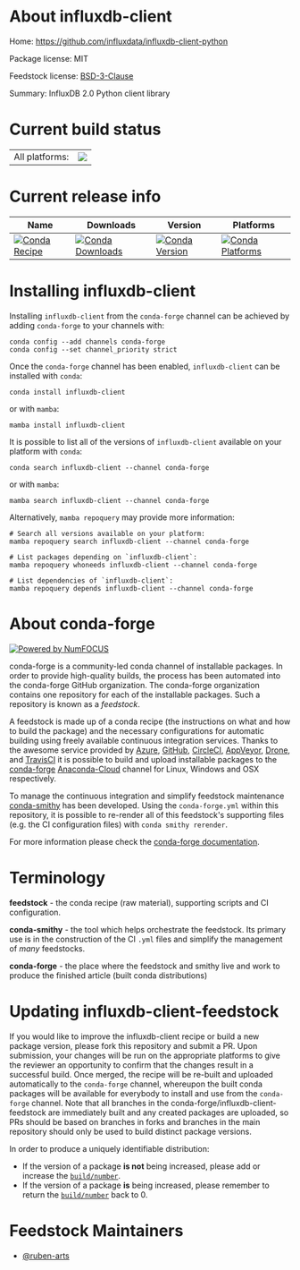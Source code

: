 About influxdb-client
=====================

Home: https://github.com/influxdata/influxdb-client-python

Package license: MIT

Feedstock license: [BSD-3-Clause](https://github.com/conda-forge/influxdb-client-feedstock/blob/main/LICENSE.txt)

Summary: InfluxDB 2.0 Python client library

Current build status
====================


<table><tr><td>All platforms:</td>
    <td>
      <a href="https://dev.azure.com/conda-forge/feedstock-builds/_build/latest?definitionId=14791&branchName=main">
        <img src="https://dev.azure.com/conda-forge/feedstock-builds/_apis/build/status/influxdb-client-feedstock?branchName=main">
      </a>
    </td>
  </tr>
</table>

Current release info
====================

| Name | Downloads | Version | Platforms |
| --- | --- | --- | --- |
| [![Conda Recipe](https://img.shields.io/badge/recipe-influxdb--client-green.svg)](https://anaconda.org/conda-forge/influxdb-client) | [![Conda Downloads](https://img.shields.io/conda/dn/conda-forge/influxdb-client.svg)](https://anaconda.org/conda-forge/influxdb-client) | [![Conda Version](https://img.shields.io/conda/vn/conda-forge/influxdb-client.svg)](https://anaconda.org/conda-forge/influxdb-client) | [![Conda Platforms](https://img.shields.io/conda/pn/conda-forge/influxdb-client.svg)](https://anaconda.org/conda-forge/influxdb-client) |

Installing influxdb-client
==========================

Installing `influxdb-client` from the `conda-forge` channel can be achieved by adding `conda-forge` to your channels with:

```
conda config --add channels conda-forge
conda config --set channel_priority strict
```

Once the `conda-forge` channel has been enabled, `influxdb-client` can be installed with `conda`:

```
conda install influxdb-client
```

or with `mamba`:

```
mamba install influxdb-client
```

It is possible to list all of the versions of `influxdb-client` available on your platform with `conda`:

```
conda search influxdb-client --channel conda-forge
```

or with `mamba`:

```
mamba search influxdb-client --channel conda-forge
```

Alternatively, `mamba repoquery` may provide more information:

```
# Search all versions available on your platform:
mamba repoquery search influxdb-client --channel conda-forge

# List packages depending on `influxdb-client`:
mamba repoquery whoneeds influxdb-client --channel conda-forge

# List dependencies of `influxdb-client`:
mamba repoquery depends influxdb-client --channel conda-forge
```


About conda-forge
=================

[![Powered by
NumFOCUS](https://img.shields.io/badge/powered%20by-NumFOCUS-orange.svg?style=flat&colorA=E1523D&colorB=007D8A)](https://numfocus.org)

conda-forge is a community-led conda channel of installable packages.
In order to provide high-quality builds, the process has been automated into the
conda-forge GitHub organization. The conda-forge organization contains one repository
for each of the installable packages. Such a repository is known as a *feedstock*.

A feedstock is made up of a conda recipe (the instructions on what and how to build
the package) and the necessary configurations for automatic building using freely
available continuous integration services. Thanks to the awesome service provided by
[Azure](https://azure.microsoft.com/en-us/services/devops/), [GitHub](https://github.com/),
[CircleCI](https://circleci.com/), [AppVeyor](https://www.appveyor.com/),
[Drone](https://cloud.drone.io/welcome), and [TravisCI](https://travis-ci.com/)
it is possible to build and upload installable packages to the
[conda-forge](https://anaconda.org/conda-forge) [Anaconda-Cloud](https://anaconda.org/)
channel for Linux, Windows and OSX respectively.

To manage the continuous integration and simplify feedstock maintenance
[conda-smithy](https://github.com/conda-forge/conda-smithy) has been developed.
Using the ``conda-forge.yml`` within this repository, it is possible to re-render all of
this feedstock's supporting files (e.g. the CI configuration files) with ``conda smithy rerender``.

For more information please check the [conda-forge documentation](https://conda-forge.org/docs/).

Terminology
===========

**feedstock** - the conda recipe (raw material), supporting scripts and CI configuration.

**conda-smithy** - the tool which helps orchestrate the feedstock.
                   Its primary use is in the construction of the CI ``.yml`` files
                   and simplify the management of *many* feedstocks.

**conda-forge** - the place where the feedstock and smithy live and work to
                  produce the finished article (built conda distributions)


Updating influxdb-client-feedstock
==================================

If you would like to improve the influxdb-client recipe or build a new
package version, please fork this repository and submit a PR. Upon submission,
your changes will be run on the appropriate platforms to give the reviewer an
opportunity to confirm that the changes result in a successful build. Once
merged, the recipe will be re-built and uploaded automatically to the
`conda-forge` channel, whereupon the built conda packages will be available for
everybody to install and use from the `conda-forge` channel.
Note that all branches in the conda-forge/influxdb-client-feedstock are
immediately built and any created packages are uploaded, so PRs should be based
on branches in forks and branches in the main repository should only be used to
build distinct package versions.

In order to produce a uniquely identifiable distribution:
 * If the version of a package **is not** being increased, please add or increase
   the [``build/number``](https://docs.conda.io/projects/conda-build/en/latest/resources/define-metadata.html#build-number-and-string).
 * If the version of a package **is** being increased, please remember to return
   the [``build/number``](https://docs.conda.io/projects/conda-build/en/latest/resources/define-metadata.html#build-number-and-string)
   back to 0.

Feedstock Maintainers
=====================

* [@ruben-arts](https://github.com/ruben-arts/)

